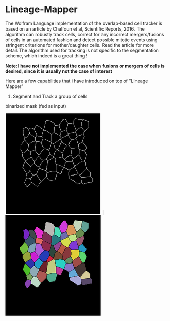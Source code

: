 # Lineage-Mapper
The Wolfram Language implementation of the overlap-based cell tracker is based on an article by Chalfoun et al, Scientific Reports, 2016. The algorithm can robustly track cells, correct for any incorrect mergers/fusions of cells in an automated fashion and detect possible mitotic events using stringent criterions for mother/daughter cells. Read the article for more detail. The algorithm used for tracking is not specific to the segmentation scheme, which indeed is a great thing !

****Note: I have not implemented the case when fusions or mergers of cells is desired, since it is usually not the case of interest****

Here are a few capabilities that i have introduced on top of "Lineage Mapper"

1. Segment and Track a group of cells

binarized mask (fed as input) 

![alt text](https://github.com/alihashmiii/Lineage-Mapper/blob/master/uploadReadMe/benoitsmask.gif) | ![alt text](https://github.com/alihashmiii/Lineage-Mapper/blob/master/uploadReadMe/benoitsmasksegtracked.gif)

